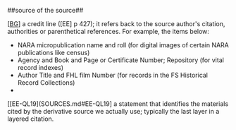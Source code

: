 ##source of the source##

\[[BG](SOURCES.md#BG)\] a credit line (\[EE\] p 427); it refers back to the source author's citation, authorities or parenthetical references. For example, the items below:
 * NARA micropublication name and roll (for digital images of certain NARA publications like census)
 * Agency and Book and Page or Certificate Number; Repository (for vital record indexes)
 * Author Title and FHL film Number (for records in the FS Historical Record Collections)
 * 
\[[EE-QL19](SOURCES.md#EE-QL19\] a statement that identifies the materials cited by the derivative source we actually use; typically the last layer in a layered citation.
